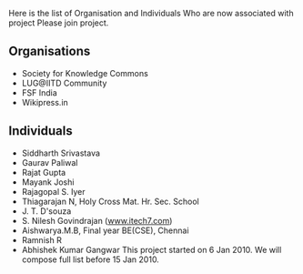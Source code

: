 Here is the list of Organisation and Individuals Who are now associated with project
Please join project.

## Organisations ##
  * Society for Knowledge Commons
  * LUG@IITD Community
  * FSF India
  * Wikipress.in

## Individuals ##

  * Siddharth Srivastava
  * Gaurav Paliwal
  * Rajat Gupta
  * Mayank Joshi
  * Rajagopal S. Iyer
  * Thiagarajan N, Holy Cross Mat. Hr. Sec. School
  * J. T. D'souza
  * S. Nilesh Govindrajan (www.itech7.com)
  * Aishwarya.M.B, Final year BE(CSE), Chennai
  * Ramnish R
  * Abhishek Kumar Gangwar
This project started on 6 Jan 2010. We will compose full list before 15 Jan 2010.